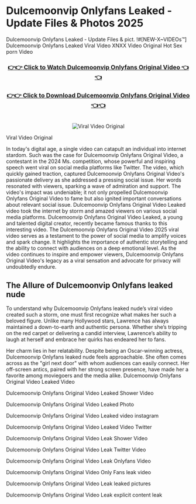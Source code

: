 # Dulcemoonvip Onlyfans Leaked - Update Files & Photos 2025

Dulcemoonvip Onlyfans Leaked - Update Files & pict. !#[NEW-X~VIDEOs™] Dulcemoonvip Onlyfans Leaked Viral Video XNXX Video Original Hot Sex porn Video
<br>
<div align="center">
<h3><a href="https://links2leaks.com/dulcemoonvip" rel="nofollow">👉👉 Click to Watch Dulcemoonvip Onlyfans Original Video 👈👈</a></h3>
<h3><a href="https://links2leaks.com/dulcemoonvip" rel="nofollow">👉👉 Click to Download Dulcemoonvip Onlyfans Original Video 👈👈</a></h3>
<br>
<a href="https://links2leaks.com/dulcemoonvip" rel="nofollow"><img src="https://i.ibb.co/Gkj2r4b/banner.png" alt="Viral Video Original" style="max-width: 100%; display: inline-block;" data-target="animated-image.originalImage"></a>
</div>

Viral Video Original

In today's digital age, a single video can catapult an individual into internet stardom. Such was the case for Dulcemoonvip Onlyfans Original Video, a contestant in the 2024 Ms. competition, whose powerful and inspiring speech went viral on social media platforms like Twitter.
The video, which quickly gained traction, captured Dulcemoonvip Onlyfans Original Video's passionate delivery as she addressed a pressing social issue. Her words resonated with viewers, sparking a wave of admiration and support. The video's impact was undeniable; it not only propelled Dulcemoonvip Onlyfans Original Video to fame but also ignited important conversations about relevant social issue.
Dulcemoonvip Onlyfans Original Video Leaked video took the internet by storm and amazed viewers on various social media platforms. Dulcemoonvip Onlyfans Original Video Leaked, a young and talented digital creator, recently became famous thanks to this interesting video.
The Dulcemoonvip Onlyfans Original Video 2025 viral video serves as a testament to the power of social media to amplify voices and spark change. It highlights the importance of authentic storytelling and the ability to connect with audiences on a deep emotional level. As the video continues to inspire and empower viewers, Dulcemoonvip Onlyfans Original Video's legacy as a viral sensation and advocate for privacy will undoubtedly endure.

<h2>The Allure of Dulcemoonvip Onlyfans leaked nude</h2>


To understand why Dulcemoonvip Onlyfans leaked nude’s viral video created such a storm, one must first recognize what makes her such a beloved figure. Unlike many Hollywood stars, Lawrence has always maintained a down-to-earth and authentic persona. Whether she’s tripping on the red carpet or delivering a candid interview, Lawrence’s ability to laugh at herself and embrace her quirks has endeared her to fans.

Her charm lies in her relatability. Despite being an Oscar-winning actress, Dulcemoonvip Onlyfans leaked nude feels approachable. She often comes across as the "girl next door" with whom audiences can easily connect. Her off-screen antics, paired with her strong screen presence, have made her a favorite among moviegoers and the media alike.
Dulcemoonvip Onlyfans Original Video Leaked Video

Dulcemoonvip Onlyfans Original Video Leaked Shower Video

Dulcemoonvip Onlyfans Original Video Leaked Photo

Dulcemoonvip Onlyfans Original Video Leaked video instagram

Dulcemoonvip Onlyfans Original Video Leaked Video Twitter

Dulcemoonvip Onlyfans Original Video Leak Shower Video

Dulcemoonvip Onlyfans Original Video Leak Twitter Video

Dulcemoonvip Onlyfans Original Video Leak Onlyfans Video

Dulcemoonvip Onlyfans Original Video Only Fans leak video

Dulcemoonvip Onlyfans Original Video Leak leaked pictures

Dulcemoonvip Onlyfans Original Video Leak explicit content leak